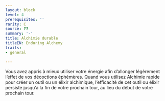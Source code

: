 ```yaml
---
layout: block
level: 4
prerequisites: ''
rarity: C
source: ??
summary: '-'
title: Alchimie durable
titleEN: Enduring Alchemy
traits:
- general

---
```


<p>Vous avez appris à mieux utiliser votre énergie afin d’allonger légèrement l’effet de vos décoctions éphémères. Quand vous utilisez Alchimie rapide pour créer un outil ou un élixir alchimique, l’efficacité de cet outil ou élixir persiste jusqu’à la fin de votre prochain tour, au lieu du début de votre prochain tour.</p>